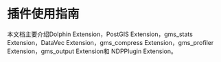# 插件使用指南

本文档主要介绍Dolphin Extension，PostGIS Extension，gms_stats Extension，DataVec Extension，gms_compress Extension，gms_profiler Extension，gms_output Extension和 NDPPlugin Extension。
